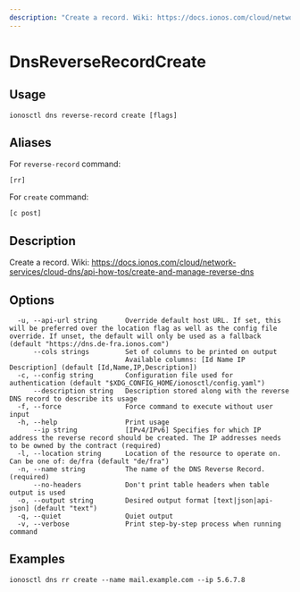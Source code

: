 ```yaml
---
description: "Create a record. Wiki: https://docs.ionos.com/cloud/network-services/cloud-dns/api-how-tos/create-and-manage-reverse-dns"
---
```


# DnsReverseRecordCreate

## Usage

```text
ionosctl dns reverse-record create [flags]
```

## Aliases

For `reverse-record` command:

```text
[rr]
```

For `create` command:

```text
[c post]
```

## Description

Create a record. Wiki: https://docs.ionos.com/cloud/network-services/cloud-dns/api-how-tos/create-and-manage-reverse-dns

## Options

```text
  -u, --api-url string       Override default host URL. If set, this will be preferred over the location flag as well as the config file override. If unset, the default will only be used as a fallback (default "https://dns.de-fra.ionos.com")
      --cols strings         Set of columns to be printed on output 
                             Available columns: [Id Name IP Description] (default [Id,Name,IP,Description])
  -c, --config string        Configuration file used for authentication (default "$XDG_CONFIG_HOME/ionosctl/config.yaml")
      --description string   Description stored along with the reverse DNS record to describe its usage
  -f, --force                Force command to execute without user input
  -h, --help                 Print usage
      --ip string            [IPv4/IPv6] Specifies for which IP address the reverse record should be created. The IP addresses needs to be owned by the contract (required)
  -l, --location string      Location of the resource to operate on. Can be one of: de/fra (default "de/fra")
  -n, --name string          The name of the DNS Reverse Record. (required)
      --no-headers           Don't print table headers when table output is used
  -o, --output string        Desired output format [text|json|api-json] (default "text")
  -q, --quiet                Quiet output
  -v, --verbose              Print step-by-step process when running command
```

## Examples

```text
ionosctl dns rr create --name mail.example.com --ip 5.6.7.8
```

